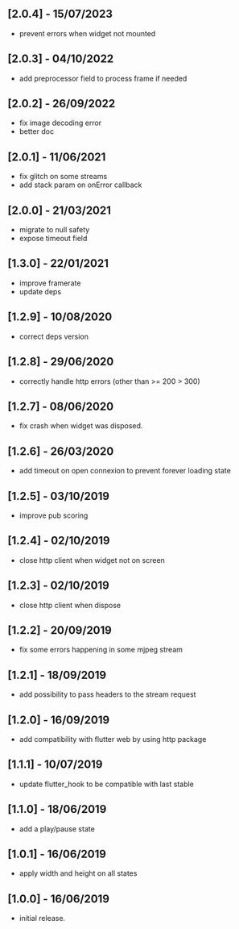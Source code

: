 ## [2.0.4] - 15/07/2023

* prevent errors when widget not mounted

## [2.0.3] - 04/10/2022

* add preprocessor field to process frame if needed

## [2.0.2] - 26/09/2022

* fix image decoding error
* better doc

## [2.0.1] - 11/06/2021

* fix glitch on some streams
* add stack param on onError callback

## [2.0.0] - 21/03/2021

* migrate to null safety
* expose timeout field

## [1.3.0] - 22/01/2021

* improve framerate
* update deps

## [1.2.9] - 10/08/2020

* correct deps version

## [1.2.8] - 29/06/2020

* correctly handle http errors (other than >= 200 > 300)

## [1.2.7] - 08/06/2020

* fix crash when widget was disposed.

## [1.2.6] - 26/03/2020

* add timeout on open connexion to prevent forever loading state

## [1.2.5] - 03/10/2019

* improve pub scoring 

## [1.2.4] - 02/10/2019

* close http client when widget not on screen

## [1.2.3] - 02/10/2019

* close http client when dispose 

## [1.2.2] - 20/09/2019

* fix some errors happening in some mjpeg stream 

## [1.2.1] - 18/09/2019

* add possibility to pass headers to the stream request

## [1.2.0] - 16/09/2019

* add compatibility with flutter web by using http package

## [1.1.1] - 10/07/2019

* update flutter_hook to be compatible with last stable

## [1.1.0] - 18/06/2019

* add a play/pause state

## [1.0.1] - 16/06/2019

* apply width and height on all states

## [1.0.0] - 16/06/2019

* initial release.
